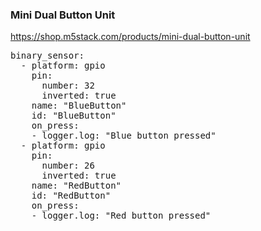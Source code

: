### Mini Dual Button Unit

https://shop.m5stack.com/products/mini-dual-button-unit

<pre>
binary_sensor:
  - platform: gpio
    pin:
      number: 32
      inverted: true
    name: "BlueButton"
    id: "BlueButton"
    on_press:
    - logger.log: "Blue button pressed"
  - platform: gpio
    pin: 
      number: 26
      inverted: true
    name: "RedButton"
    id: "RedButton"
    on_press:
    - logger.log: "Red button pressed"
</pre>

